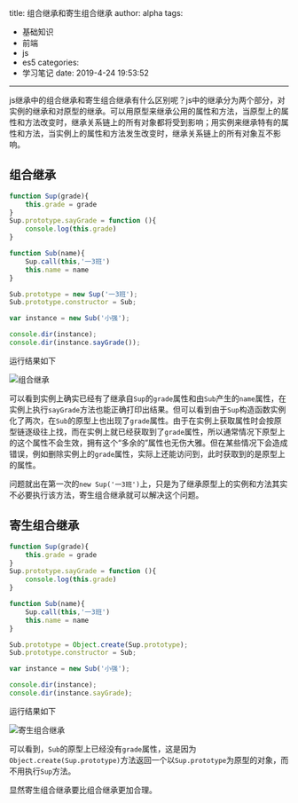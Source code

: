 title: 组合继承和寄生组合继承
author: alpha
tags:
  - 基础知识
  - 前端
  - js
  - es5
categories:
  - 学习笔记
date: 2019-4-24 19:53:52
---
<!--以下是正文-->
js继承中的组合继承和寄生组合继承有什么区别呢？js中的继承分为两个部分，对实例的继承和对原型的继承。可以用原型来继承公用的属性和方法，当原型上的属性和方法改变时，继承关系链上的所有对象都将受到影响；用实例来继承特有的属性和方法，当实例上的属性和方法发生改变时，继承关系链上的所有对象互不影响。

<!--more-->
## 组合继承
``` javascript
function Sup(grade){
    this.grade = grade
}
Sup.prototype.sayGrade = function (){
    console.log(this.grade)
}

function Sub(name){
    Sup.call(this,'一3班')
    this.name = name
}

Sub.prototype = new Sup('一3班');
Sub.prototype.constructor = Sub;

var instance = new Sub('小强');

console.dir(instance);
console.dir(instance.sayGrade());
```
运行结果如下

 ![组合继承][1]

可以看到实例上确实已经有了继承自`Sup`的`grade`属性和由`Sub`产生的`name`属性，在实例上执行`sayGrade`方法也能正确打印出结果。但可以看到由于`Sup`构造函数实例化了两次，在`Sub`的原型上也出现了`grade`属性。由于在实例上获取属性时会按原型链逐级往上找，而在实例上就已经获取到了`grade`属性，所以通常情况下原型上的这个属性不会生效，拥有这个“多余的”属性也无伤大雅。但在某些情况下会造成错误，例如删除实例上的`grade`属性，实际上还能访问到，此时获取到的是原型上的属性。

问题就出在第一次的`new Sup('一3班')`上，只是为了继承原型上的实例和方法其实不必要执行该方法，寄生组合继承就可以解决这个问题。

## 寄生组合继承
``` javascript
function Sup(grade){
    this.grade = grade
}
Sup.prototype.sayGrade = function (){
    console.log(this.grade)
}

function Sub(name){
    Sup.call(this,'一3班')
    this.name = name
}

Sub.prototype = Object.create(Sup.prototype);
Sub.prototype.constructor = Sub;

var instance = new Sub('小强');

console.dir(instance);
console.dir(instance.sayGrade);
```
运行结果如下

 ![寄生组合继承][2]

 可以看到，`Sub`的原型上已经没有`grade`属性，这是因为`Object.create(Sup.prototype)`方法返回一个以`Sup.prototype`为原型的对象，而不用执行`Sup`方法。

 显然寄生组合继承要比组合继承更加合理。


[1]: /images/20190424200901.png "组合继承"
[2]: /images/20190424202901.png "寄生组合继承"
